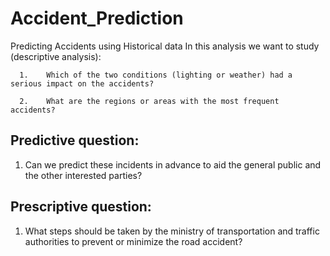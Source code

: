 # Accident_Prediction
Predicting Accidents using Historical data
In this analysis we want to study (descriptive analysis):

      1.	Which of the two conditions (lighting or weather) had a serious impact on the accidents?
      
      2.	What are the regions or areas with the most frequent accidents?
      
## Predictive question: 

1.	Can we predict these incidents in advance to aid the general public and the other interested parties?

## Prescriptive question:

1.	What steps should be taken by the ministry of transportation and traffic authorities to prevent or minimize the road accident?
